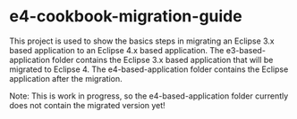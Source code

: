 # e4-cookbook-migration-guide
This project is used to show the basics steps in migrating an Eclipse 3.x based application to an Eclipse 4.x based application.
The e3-based-application folder contains the Eclipse 3.x based application that will be migrated to Eclipse 4.
The e4-based-application folder contains the Eclipse application after the migration.

Note: This is work in progress, so the e4-based-application folder currently does not contain the migrated version yet!
